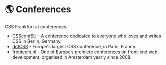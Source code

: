 # :earth_americas: Conferences

<!-- TODO: Add more conferences. -->

CSS Frankfurt at conferences.

- [CSSconfEU](https://cssconf.eu) - A conference dedicated to everyone who loves and writes CSS in Berlin, Germany.
- [dotCSS](https://dotcss.io) - Europe's largest CSS conference, in Paris, France.
- [fronteers.nl](https://fronteers.nl/congres/2018) - One of Europe’s premiere conferences on front-end web development, organised in Amsterdam yearly since 2008.
